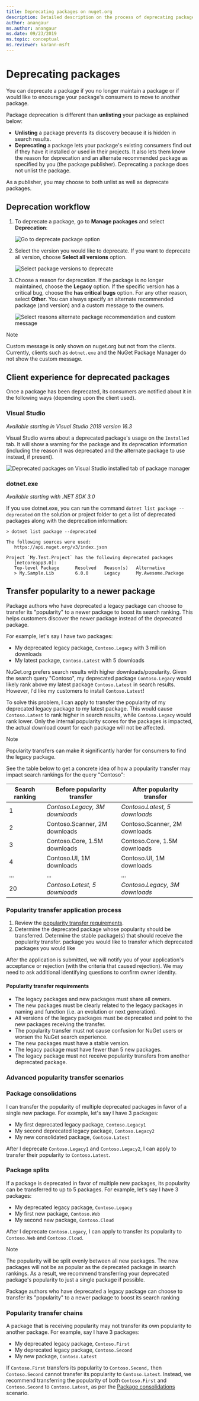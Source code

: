 ```yaml
---
title: Deprecating packages on nuget.org
description: Detailed description on the process of deprecating packages and how the clients shows this information
author: anangaur
ms.author: anangaur
ms.date: 09/23/2019
ms.topic: conceptual
ms.reviewer: karann-msft
---
```


# Deprecating packages

You can deprecate a package if you no longer maintain a package or if would like to encourage your package's consumers to move to another package. 

Package deprecation is different than **unlisting** your package as explained below:
* **Unlisting** a package prevents its discovery because it is hidden in search results. 
* **Deprecating** a package lets your package's existing consumers find out if they have it installed or used in their projects. It also lets them know the reason for deprecation and an alternate recommended package as specified by you (the package publisher). Deprecating a package does not unlist the package. 

As a publisher, you may choose to both unlist as well as deprecate packages.

## Deprecation workflow
1. To deprecate a package, go to **Manage packages** and select **Deprecation**:

    ![Go to deprecate package option](media/deprecation-select-option.png)

2. Select the version you would like to deprecate. If you want to deprecate all version, choose **Select all versions** option.

    ![Select package versions to deprecate](media/deprecation-select-version.png)

3. Choose a reason for deprecation. If the package is no longer maintained, choose the **Legacy** option. If the specific version has a critical bug, choose the **has critical bugs** option. For any other reason, select **Other**. You can always specify an alternate recommended package (and version) and a custom message to the owners. 

    ![Select reasons alternate package recommendation and custom message](media/deprecation-save.png)

> [!Note]
> Custom message is only shown on nuget.org but not from the clients. Currently, clients such as `dotnet.exe` and the NuGet Package Manager do not show the custom message.

## Client experience for deprecated packages
Once a package has been deprecated, its consumers are notified about it in the following ways (depending upon the client used).

### Visual Studio 
*Available starting in Visual Studio 2019 version 16.3*

Visual Studio warns about a deprecated package's usage on the `Installed` tab. It will show a warning for the package and its deprecation information (including the reason it was deprecated and the alternate package to use instead, if present).

   ![Deprecated packages on Visual Studio installed tab of package manager](media/deprecation-vs.png)

### dotnet.exe
*Available starting with .NET SDK 3.0*

If you use dotnet.exe, you can run the command `dotnet list package --deprecated` on the solution or project folder to get a list of deprecated packages along with the deprecation information:

```
> dotnet list package --deprecated

The following sources were used:
   https://api.nuget.org/v3/index.json

Project `My.Test.Project` has the following deprecated packages
   [netcoreapp3.0]:
   Top-level Package      Resolved   Reason(s)   Alternative
   > My.Sample.Lib        6.0.0      Legacy      My.Awesome.Package

```

## Transfer popularity to a newer package

Package authors who have deprecated a legacy package can choose to transfer its "popularity" to a newer package to boost its search ranking. This helps customers discover the newer package instead of the deprecated package.

For example, let's say I have two packages:

* My deprecated legacy package, `Contoso.Legacy` with 3 million downloads
* My latest package, `Contoso.Latest` with 5 downloads

NuGet.org prefers search results with higher downloads/popularity. Given the search query "Contoso", my deprecated package `Contoso.Legacy` would likely rank above my latest package `Contoso.Latest` in search results. However, I'd like my customers to install `Contoso.Latest`!

To solve this problem, I can apply to transfer the popularity of my deprecated legacy package to my latest package. This would cause `Contoso.Latest` to rank higher in search results, while `Contoso.Legacy` would rank lower. Only the internal popularity scores for the packages is impacted, the actual download count for each package will not be affected.

> [!Note]
> Popularity transfers can make it significantly harder for consumers to find the legacy package.

See the table below to get a concrete idea of how a popularity transfer may impact search rankings for the query "Contoso":

| Search ranking 	| Before popularity transfer     	| After popularity transfer      	|
|----------------	|--------------------------------	|--------------------------------	|
| 1              	| *Contoso.Legacy, 3M downloads*  	| *Contoso.Latest, 5 downloads* 	|
| 2              	| Contoso.Scanner, 2M downloads  	| Contoso.Scanner, 2M downloads  	|
| 3              	| Contoso.Core,  1.5M downloads  	| Contoso.Core,  1.5M downloads  	|
| 4              	| Contoso.UI, 1M downloads       	| Contoso.UI, 1M downloads       	|
| ...            	| ...                            	| ...                            	|
| 20             	| *Contoso.Latest, 5 downloads* 	| *Contoso.Legacy, 3M downloads*   	|

### Popularity transfer application process

1. Review the [popularity transfer requirements](#popularity-transfer-requirements).
2. Determine the deprecated package whose popularity should be transferred. Determine the stable package(s) that should receive the popularity transfer. package you would like to transfer  which deprecated packages you would like  

After the application is submitted, we will notify you of your application's acceptance or rejection (with the criteria that caused rejection). We may need to ask additional identifying questions to confirm owner identity.

#### Popularity transfer requirements

* The legacy packages and new packages must share all owners.
* The new packages must be clearly related to the legacy packages in naming and function (i.e. an evolution or next generation).
* All versions of the legacy packages must be deprecated and point to the new packages receiving the transfer.
* The popularity transfer must not cause confusion for NuGet users or worsen the NuGet search experience.
* The new packages must have a stable version.
* The legacy package must have fewer than 5 new packages.
* The legacy package must not receive popularity transfers from another deprecated package.

### Advanced popularity transfer scenarios

### Package consolidations

I can transfer the popularity of multiple deprecated packages in favor of a single new package. For example, let's say I have 3 packages:

* My first deprecated legacy package, `Contoso.Legacy1`
* My second deprecated legacy package, `Contoso.Legacy2`
* My new consolidated package, `Contoso.Latest`

After I deprecate `Contoso.Legacy1` and `Contoso.Legacy2`, I can apply to transfer their popularity to `Contoso.Latest`.

### Package splits

If a package is deprecated in favor of multiple new packages, its popularity can be transferred to up to 5 packages. For example, let's say I have 3 packages:

* My deprecated legacy package, `Contoso.Legacy`
* My first new package, `Contoso.Web`
* My second new package, `Contoso.Cloud`

After I deprecate `Contoso.Legacy`, I can apply to transfer its popularity to `Contoso.Web` and `Contoso.Cloud`.

> [!Note]
> The popularity will be split evenly between all new packages. The new packages will not be as popular as the deprecated package in search rankings. As a result, we recommend transferring your deprecated package's popularity to just a single package if possible.

Package authors who have deprecated a legacy package can choose to transfer its "popularity" to a newer package to boost its search ranking

### Popularity transfer chains

A package that is receiving popularity may not transfer its own popularity to another package. For example, say I have 3 packages:

* My deprecated legacy package, `Contoso.First`
* My deprecated legacy package, `Contoso.Second`
* My new package, `Contoso.Latest`

If `Contoso.First` transfers its popularity to `Contoso.Second,` then `Contoso.Second` cannot transfer its popularity to `Contoso.Latest`. Instead, we recommend transferring the popularity of both `Contoso.First` and `Contoso.Second` to `Contoso.Latest`, as per the [Package consolidations](#package-consolidations) scenario.

